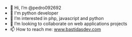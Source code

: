 - 👋 Hi, I’m @pedro092692
- 🐍 I'm python developer 
- 👀 I’m interested in php, javascript and python
- 💞️ I’m looking to collaborate on web applications projects 
- 📫 How to reach me: www.bastidasdev.com

<!---
pedro092692/pedro092692 is a ✨ special ✨ repository because its `README.md` (this file) appears on your GitHub profile.
You can click the Preview link to take a look at your changes.
--->
